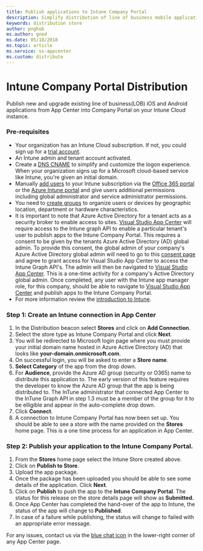 ```yaml
---
title: Publish applications to Intune Company Portal
description: Simplify distribution of line of business mobile applications to the Company Portal on Intune
keywords: distribution store
author: pnghub
ms.author: gned
ms.date: 05/18/2018
ms.topic: article
ms.service: vs-appcenter
ms.custom: distribute
---
```


# Intune Company Portal Distribution 

Publish new and upgrade existing line of business(LOB) iOS and Android applications from App Center into Company Portal on your Intune Cloud instance.

### Pre-requisites

* Your organization has an Intune Cloud subscription. If not, you could sign up for a [trial account](https://portal.office.com/Signup/Signup.aspx?OfferId=40BE278A-DFD1-470a-9EF7-9F2596EA7FF9&dl=INTUNE_A&ali=1#0%20).
* An Intune admin and tenant account activated. 
* Create a [DNS CNAME](https://docs.microsoft.com/intune/custom-domain-name-configure) to simplify and customize the logon experience. When your organization signs up for a Microsoft cloud-based service like Intune, you're given an initial domain.
* Manually [add users](https://docs.microsoft.com/intune/users-add) to your Intune subscription via the [Office 365 portal](https://www.office.com/signin) or the [Azure Intune portal](https://portal.azure.com/#blade/Microsoft_Intune_DeviceSettings/ExtensionLandingBlade/overview) and give users additional permissions including global administrator and service administrator permissions.
* You need to [create groups](https://docs.microsoft.com/intune/groups-add) to organize users or devices by geographic location, department or hardware characteristics.
* It is important to note that Azure Active Directory for a tenant acts as a security broker to enable access to sites. [Visual Studio App Center](https://appcenter.ms) will require access to the Intune graph API to enable a particular tenant's user to publish apps to the Intune Company Portal. This requires a consent to be given by the tenants Azure Active Directory (AD) global admin. To provide this consent, the global admin of your company's Azure Active Directory global admin will need to go to this [consent page](https://login.microsoftonline.com/common/adminconsent?client_id=9aa18e05-1deb-4254-98a8-fab3591a3ad3&redirect_uri=https://appcenter.ms) and agree to grant access for Visual Studio App Center to access the Intune Graph API's. The admin will then be navigated to [Visual Studio App Center](https://appcenter.ms). This is a one-time activity for a company's Active Directory global admin. Once completed, any user with the Intune app manager role, for this company, should be able to navigate to [Visual Studio App Center](https://appcenter.ms) and publish apps to the Intune Company Portal.
* For more information review the [introduction to Intune](https://docs.microsoft.com/intune/introduction-intune).

### Step 1: Create an Intune connection in App Center

1. In the Distribution beacon select **Stores** and click on **Add Connection**.  
2. Select the store type as Intune Company Portal and click **Next**. 
3. You will be redirected to Microsoft login page where you must provide your initial domain name hosted in Azure Active Directory (AD) that looks like **your-domain.onmicrosoft.com**.
4. On successful login, you will be asked to enter a **Store name**.
5. **Select Category** of the app from the drop down. 
6. For **Audience**, provide the Azure AD group (security or O365) name to distribute this application to. The early version of this feature requires the developer to know the Azure AD group that the app is being distributed to. The InTune administrator that connected App Center to the InTune Graph API in step 1.3 must be a member of the group for it to be elligible and appear in the auto-complete drop down.
7. Click **Connect**.
8. A connection to Intune Company Portal has now been set up. You should be able to see a store with the name provided on the **Stores** home page. This is a one time process for an application in App Center.

### Step 2: Publish your application to the Intune Company Portal.

1. From the **Stores** home page select the Intune Store created above. 
2. Click on **Publish to Store**.
3. Upload the app package. 
4. Once the package has been uploaded you should be able to see some details of the application. Click **Next**.
5. Click on **Publish** to push the app to the **Intune Company Portal**. The status for this release on the store details page will show as **Submitted.**
6. Once App Center has completed the hand-over of the app to Intune, the status of the app will change to **Published**.
7. In case of a failure while publishing, the status will change to failed with an appropriate error message. 

For any issues, contact us via the [blue chat icon](https://intercom.help/appcenter/getting-started/getting-help-with-app-center) in the lower-right corner of any App Center page. 
